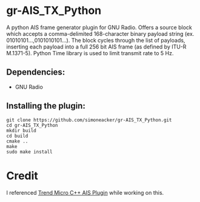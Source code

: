 # gr-AIS_TX_Python
A python AIS frame generator plugin for GNU Radio. Offers a source block which accepts a comma-delimited 168-character binary payload string (ex. 01010101...,0101010101...). The block cycles through the list of payloads, inserting each payload into a full 256 bit AIS frame (as defined by ITU-R M.1371-5). Python Time library is used to limit transmit rate to 5 Hz. 

## Dependencies:
- GNU Radio

## Installing the plugin:
```
git clone https://github.com/simoneacker/gr-AIS_TX_Python.git
cd gr-AIS_TX_Python
mkdir build
cd build
cmake ..
make
sudo make install
```

# Credit
I referenced [Trend Micro C++ AIS Plugin](https://github.com/trendmicro/ais) while working on this.
